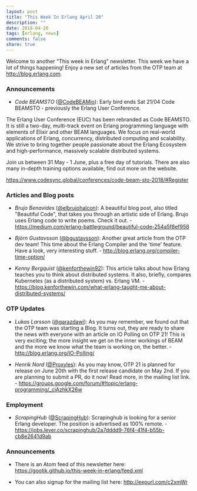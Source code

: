 ```yaml
---
layout: post
title: "This Week In Erlang April 20"
description: ""
date: 2018-04-20
tags: [erlang, news]
comments: false
share: true
---
```


Welcome to another "This week in Erlang" newsletter. This week we have a lot of things happening! Enjoy a new set of articles from the OTP team at <http://blog.erlang.com>. 

### Announcements
- *Code BEAMSTO* ([@CodeBEAMio](https://twitter/CodeBEAMio)): Early bird ends Sat 21/04 Code BEAMSTO - previously the Erlang User Conference. 

The Erlang User Conference (EUC) has been rebranded as Code BEAMSTO. It is still a two-day, multi-track event on Erlang programming language with elements of Elixir and other BEAM languages. We focus on real-world applications of Erlang, concurrency, distributed computing and scalability. We strive to bring together people passionate about the Erlang Ecosystem and high-performance, massively scalable distributed systems.

Join us between 31 May - 1 June, plus a free day of tutorials. There are also many in-depth training options available, find out more on the website.

<https://www.codesync.global/conferences/code-beam-sto-2018/#Register>

### Articles and Blog posts
- *Brujo Benavides* ([@elbrujohalcon](https://twitter/elbrujohalcon)): A beautiful blog post, also titled "Beautiful Code", that takes you through an artistic side of Erlang. Brujo uses Erlang code to write poems. Check it out. - <https://medium.com/erlang-battleground/beautiful-code-254a5f8ef958>

- *Björn Gustavsson* ([@bgustavsson](https://twitter/bgustavsson)): Another great article from the OTP dev team! This time about the Erlang Compiler and the 'time' feature. Have a look, very interesting stuff. - <http://blog.erlang.org/compiler-time-option/>

- *Kenny Bergquist* ([@kenforthewin92](https://twitter/kenforthewin92)): This article talks about how Erlang teaches you to think about distributed systems. It also, briefly, compares Kubernetes (as a distributed system) vs. Erlang VM. - <https://blog.kenforthewin.com/what-erlang-taught-me-about-distributed-systems/>

### OTP Updates
- *Lukas Larsson* ([@garazdawi](https://twitter/garazdawi)): As you may remember, we found out that the OTP team was starting a Blog. It turns out, they are ready to share the news with everyone with an article on IO Polling on OTP 21! This is very exciting; the more insight we get on the inner workings of BEAM and the more we know what the team is working on, the better. - <http://blog.erlang.org/IO-Polling/>

- *Henrik Nord* ([@Proxyles](https://twitter/Proxyles)): As you may know, OTP 21 is planned for release on June 20th with the first release candidate on May 2nd. If you are planning to submit a PR, do it now! Read more, in the mailing list link. - <https://groups.google.com/forum/#!topic/erlang-programming/_cjAzhkX26w>

### Employment
- *ScrapingHub* ([@ScrapingHub](https://twitter/ScrapingHub)): Scrapinghub is looking for a senior Erlang developer. The position is advertised as 100% remote. - <https://jobs.lever.co/scrapinghub/2a7dddd9-76f4-41f4-b55b-cb8e2641d9ab>

### Announcements
- There is an Atom feed of this newsletter here:
   <https://gootik.github.io/this-week-in-erlang/feed.xml>

- You can also signup for the mailing list here: <http://eepurl.com/c2xmWr>